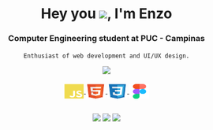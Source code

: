 <h1 align="center">Hey you <img src="https://raw.githubusercontent.com/kaueMarques/kaueMarques/master/hi.gif" width="30px">, I'm Enzo</h1>
<h3 align="center">Computer Engineering student at PUC - Campinas</h3>
<p align="center"><code>Enthusiast of web development and UI/UX design.</code></p>

 <div align="center">
    <a href="https://github.com/eppadovani">
    <img src="https://github-readme-stats.vercel.app/api?username=eppadovani&title_color=A970FF&show_icons=true&icon_color=A970FF"/>
    <!--<img src="https://github-readme-stats.vercel.app/api/top-langs/?username=eppadovani&langs_count=7&title_color=A970FF"/>-->
</div>




<div align="center"><br>
  <img align="center" alt="enzo-Js" height="30" width="40" src="https://raw.githubusercontent.com/devicons/devicon/master/icons/javascript/javascript-plain.svg">
  <img align="center" alt="enzo-HTML" height="30" width="40" src="https://raw.githubusercontent.com/devicons/devicon/master/icons/html5/html5-original.svg">
  <img align="center" alt="enzo-CSS" height="30" width="40" src="https://raw.githubusercontent.com/devicons/devicon/master/icons/css3/css3-original.svg">
  <img align="center" alt="enzo-Figma" height="30" width="40" src="https://raw.githubusercontent.com/devicons/devicon/master/icons/figma/figma-original.svg">
</div>

 ##

<div align="center"> 
  <a href="https://instagram.com/eppadovani" target="_blank"><img src="https://img.shields.io/badge/-Instagram-%23E4405F?style=for-the-badge&logo=instagram&logoColor=white" target="_blank"></a> 
  <a href = "mailto:pv.eppadovani@gmail.com"><img src="https://img.shields.io/badge/-Gmail-%23333?style=for-the-badge&logo=gmail&logoColor=white" target="_blank"></a>
  <a href="https://www.linkedin.com/in/eppadovani" target="_blank"><img src="https://img.shields.io/badge/-LinkedIn-%230077B5?style=for-the-badge&logo=linkedin&logoColor=white" target="_blank"></a>
</div>






